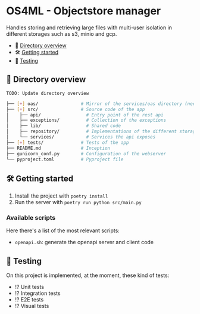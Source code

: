 # OS4ML - Objectstore manager

Handles storing and retrieving large files with multi-user isolation in different storages such as s3, minio and gcp.

- 📂 [Directory overview](#📂-directory-overview)
- 🛠️ [Getting started](#🛠️-getting-started)
- 🧪 [Testing](#🧪-testing)

## 📂 Directory overview

`TODO: Update directory overview`

```bash
├── [+] oas/                # Mirror of the services/oas directory (needed for docker build)
├── [+] src/                # Source code of the app
│    ├── api/                 # Entry point of the rest api
│    ├── exceptions/          # Collection of the exceptions
│    ├── lib/                 # Shared code
│    ├── repository/          # Implementations of the different storages
│    └── services/            # Services the api exposes
├── [+] tests/              # Tests of the app
├── README.md               # Inception
├── gunicorn_conf.py        # Configuration of the webserver
└── pyproject.toml          # Pyproject file
```

## 🛠️ Getting started

1. Install the project with `poetry install`
2. Run the server with `poetry run python src/main.py`

### Available scripts

Here there's a list of the most relevant scripts:

- `openapi.sh`: generate the openapi server and client code

## 🧪 Testing

On this project is implemented, at the moment, these kind of tests:

- ⁉️ Unit tests
- ⁉️ Integration tests
- ⁉️ E2E tests
- ⁉️ Visual tests
